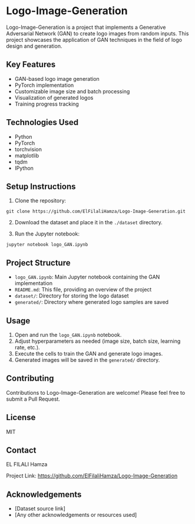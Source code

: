 # Logo-Image-Generation

Logo-Image-Generation is a project that implements a Generative Adversarial Network (GAN) to create logo images from random inputs. This project showcases the application of GAN techniques in the field of logo design and generation.

## Key Features

- GAN-based logo image generation
- PyTorch implementation
- Customizable image size and batch processing
- Visualization of generated logos
- Training progress tracking

## Technologies Used

- Python
- PyTorch
- torchvision
- matplotlib
- tqdm
- IPython

## Setup Instructions

1. Clone the repository:

```
git clone https://github.com/ElFilaliHamza/Logo-Image-Generation.git
```

2. Download the dataset and place it in the `./dataset` directory.

3. Run the Jupyter notebook:

```
jupyter notebook logo_GAN.ipynb
```

## Project Structure

- `logo_GAN.ipynb`: Main Jupyter notebook containing the GAN implementation
- `README.md`: This file, providing an overview of the project
- `dataset/`: Directory for storing the logo dataset
- `generated/`: Directory where generated logo samples are saved

## Usage

1. Open and run the `logo_GAN.ipynb` notebook.
2. Adjust hyperparameters as needed (image size, batch size, learning rate, etc.).
3. Execute the cells to train the GAN and generate logo images.
4. Generated images will be saved in the `generated/` directory.

## Contributing

Contributions to Logo-Image-Generation are welcome! Please feel free to submit a Pull Request.

## License

MIT

## Contact

EL FILALI Hamza 

Project Link: https://github.com/ElFilaliHamza/Logo-Image-Generation

## Acknowledgements

- [Dataset source link]
- [Any other acknowledgements or resources used]
